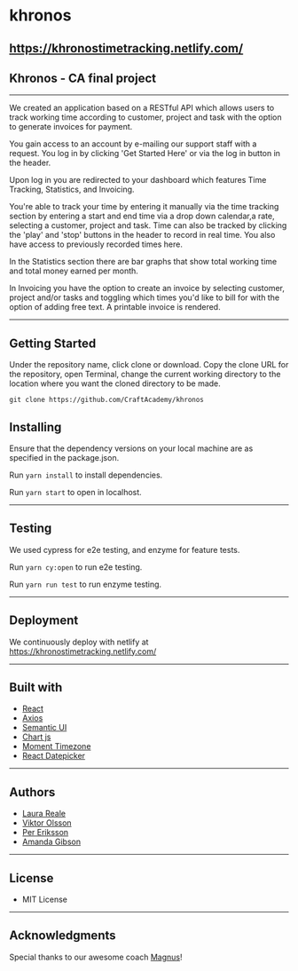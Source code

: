 # khronos

## https://khronostimetracking.netlify.com/

## Khronos - CA final project

---
We created an application based on a RESTful API which allows users to track working time according to customer, project and task with the option to generate invoices for payment.

You gain access to an account by e-mailing our support staff with a request.
You log in by clicking 'Get Started Here' or via the log in button in the header.

Upon log in you are redirected to your dashboard which features Time Tracking, Statistics, and Invoicing.

You're able to track your time by entering it manually via the time tracking section by entering a start and end time via a drop down calendar,a rate, selecting a customer, project and task.  Time can also be tracked by clicking the 'play' and 'stop' buttons in the header to record in real time. You also have access to previously recorded times here.

In the Statistics section there are bar graphs that show total working time and total money earned per month.

In Invoicing you have the option to create an invoice by selecting customer, project and/or tasks and toggling which times you'd like to bill for with the option of adding free text. A printable invoice is rendered.

---
## Getting Started
Under the repository name, click clone or download. Copy the clone URL for the repository, open Terminal, change the current working directory to the location where you want the cloned directory to be made.

`git clone
https://github.com/CraftAcademy/khronos`

## Installing
Ensure that the dependency versions on your local machine are as specified in the package.json.

Run `yarn install` to install dependencies.

Run `yarn start` to open in localhost.

---
## Testing
We used cypress for e2e testing, and enzyme for feature tests.

Run `yarn cy:open` to run e2e testing.

Run `yarn run test` to run enzyme testing.

---
## Deployment
We continuously deploy with netlify at https://khronostimetracking.netlify.com/

---
## Built with
- [React](https://github.com/facebook/create-react-app)
- [Axios](https://github.com/axios/axios)
- [Semantic UI](https://github.com/Semantic-Org/Semantic-UI-React)
- [Chart js](https://github.com/chartjs/Chart.js)
- [Moment Timezone]()
- [React Datepicker]()
---
## Authors
- [Laura Reale](https://github.com/LauraRe)
- [Viktor Olsson](https://github.com/vick3d)
- [Per Eriksson](https://github.com/perhegg)
- [Amanda Gibson](https://github.com/amandagibson)
---
## License
- MIT License

---
## Acknowledgments
Special thanks to our awesome coach [Magnus](https://github.com/magnus-thor)!
